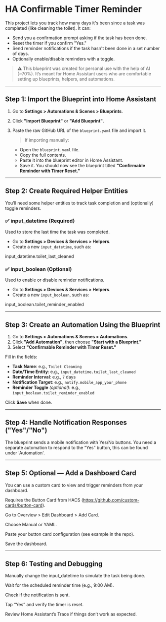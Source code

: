 # HA Confirmable Timer Reminder

This project lets you track how many days it's been since a task was completed (like cleaning the toilet). It can:

- Send you a confirmation prompt asking if the task has been done.
- Reset the timer if you confirm "Yes."
- Send reminder notifications if the task hasn't been done in a set number of days.
- Optionally enable/disable reminders with a toggle.

> ⚠️ This blueprint was created for personal use with the help of AI (~70%). It’s meant for Home Assistant users who are comfortable setting up blueprints, helpers, and automations.

---

## Step 1: Import the Blueprint into Home Assistant

1. Go to **Settings > Automations & Scenes > Blueprints**.
2. Click **"Import Blueprint"** or **"Add Blueprint"**.
3. Paste the raw GitHub URL of the `blueprint.yaml` file and import it.

   > If importing manually:
   - Open the `blueprint.yaml` file.
   - Copy the full contents.
   - Paste it into the blueprint editor in Home Assistant.
   - Save it. You should now see the blueprint titled **"Confirmable Reminder with Timer Reset."**

---

## Step 2: Create Required Helper Entities

You’ll need some helper entities to track task completion and (optionally) toggle reminders.

### ✅ input_datetime (Required)

Used to store the last time the task was completed.

- Go to **Settings > Devices & Services > Helpers**.
- Create a new `input_datetime`, such as:

input_datetime.toilet_last_cleaned

### ✅ input_boolean (Optional)

Used to enable or disable reminder notifications.

- Go to **Settings > Devices & Services > Helpers**.
- Create a new `input_boolean`, such as:

input_boolean.toilet_reminder_enabled


---

## Step 3: Create an Automation Using the Blueprint

1. Go to **Settings > Automations & Scenes > Automations**.
2. Click **"Add Automation"**, then choose **"Start with a Blueprint."**
3. Select **"Confirmable Reminder with Timer Reset."**

Fill in the fields:

- **Task Name**: e.g., `Toilet Cleaning`
- **Date/Time Entity**: e.g., `input_datetime.toilet_last_cleaned`
- **Reminder Interval**: e.g., `7` days
- **Notification Target**: e.g., `notify.mobile_app_your_phone`
- **Reminder Toggle** *(optional)*: e.g., `input_boolean.toilet_reminder_enabled`

Click **Save** when done.

---

## Step 4: Handle Notification Responses ("Yes"/"No")

The blueprint sends a mobile notification with Yes/No buttons. You need a separate automation to respond to the “Yes” button, this can be found under 'Automation'.

---

## Step 5: Optional — Add a Dashboard Card

You can use a custom card to view and trigger reminders from your dashboard.

Requires the Button Card from HACS (https://github.com/custom-cards/button-card).

Go to Overview > Edit Dashboard > Add Card.

Choose Manual or YAML.

Paste your button card configuration (see example in the repo).

Save the dashboard.

---

## Step 6: Testing and Debugging

Manually change the input_datetime to simulate the task being done.

Wait for the scheduled reminder time (e.g., 9:00 AM).

Check if the notification is sent.

Tap “Yes” and verify the timer is reset.

Review Home Assistant’s Trace if things don’t work as expected.
